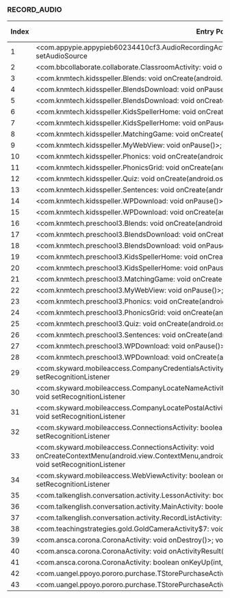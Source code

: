 ### RECORD_AUDIO
| Index | Entry Point & APIs | Screen shot | Resource id | Label |
| ------------- | ------------- | ------------- |-------------|-------------|
| 1 | <com.appypie.appypieb60234410cf3.AudioRecordingActivity$5: void onClick(android.view.View)>; void setAudioSource | ![](F:\COSMOS\output\py\Play_win8\Education\com.appypie.appypieb60234410cf3\com.appypie.appypieb60234410cf3.AudioRecordingActivity.png) |  | T |
| 2 | <com.bbcollaborate.collaborate.ClassroomActivity: void onSaveInstanceState(android.os.Bundle)>; void <init> | ![](F:\COSMOS\output\py\Play_win8\Education\com.bbcollaborate.collaborate\com.bbcollaborate.collaborate.ClassroomActivity.png) |  | T |
| 3 | <com.knmtech.kidsspeller.Blends: void onCreate(android.os.Bundle)>; void <init> | ![](F:\COSMOS\output\py\Play_win8\Education\com.knmtech.kidsspeller\com.knmtech.kidsspeller.Blends.png) |  | F |
| 4 | <com.knmtech.kidsspeller.BlendsDownload: void onPause()>; void <init> | ![](F:\COSMOS\output\py\Play_win8\Education\com.knmtech.kidsspeller\com.knmtech.kidsspeller.BlendsDownload.png) |  | F |
| 5 | <com.knmtech.kidsspeller.BlendsDownload: void onCreate(android.os.Bundle)>; void <init> | ![](F:\COSMOS\output\py\Play_win8\Education\com.knmtech.kidsspeller\com.knmtech.kidsspeller.BlendsDownload.png) | |  F |
| 6 | <com.knmtech.kidsspeller.KidsSpellerHome: void onCreate(android.os.Bundle)>; void <init> | ![](F:\COSMOS\output\py\Play_win8\Education\com.knmtech.kidsspeller\com.knmtech.kidsspeller.KidsSpellerHome.png) |  | F |
| 7 | <com.knmtech.kidsspeller.KidsSpellerHome: void onPause()>; void <init> | ![](F:\COSMOS\output\py\Play_win8\Education\com.knmtech.kidsspeller\com.knmtech.kidsspeller.KidsSpellerHome.png) |  | F |
| 8 | <com.knmtech.kidsspeller.MatchingGame: void onCreate(android.os.Bundle)>; void <init> | ![](F:\COSMOS\output\py\Play_win8\Education\com.knmtech.kidsspeller\com.knmtech.kidsspeller.MatchingGame.png) |  | F |
| 9 | <com.knmtech.kidsspeller.MyWebView: void onPause()>; void <init> | ![](F:\COSMOS\output\py\Play_win8\Education\com.knmtech.kidsspeller\com.knmtech.kidsspeller.MyWebView.png) |  | F |
| 10 | <com.knmtech.kidsspeller.Phonics: void onCreate(android.os.Bundle)>; void <init> | ![](F:\COSMOS\output\py\Play_win8\Education\com.knmtech.kidsspeller\com.knmtech.kidsspeller.Phonics.png) |  | F |
| 11 | <com.knmtech.kidsspeller.PhonicsGrid: void onCreate(android.os.Bundle)>; void <init> | ![](F:\COSMOS\output\py\Play_win8\Education\com.knmtech.kidsspeller\com.knmtech.kidsspeller.PhonicsGrid.png) |  | F |
| 12 | <com.knmtech.kidsspeller.Quiz: void onCreate(android.os.Bundle)>; void <init> | ![](F:\COSMOS\output\py\Play_win8\Education\com.knmtech.kidsspeller\com.knmtech.kidsspeller.Quiz.png) |  | F |
| 13 | <com.knmtech.kidsspeller.Sentences: void onCreate(android.os.Bundle)>; void <init> | ![](F:\COSMOS\output\py\Play_win8\Education\com.knmtech.kidsspeller\com.knmtech.kidsspeller.Sentences.png) |  | F |
| 14 | <com.knmtech.kidsspeller.WPDownload: void onPause()>; void <init> | ![](F:\COSMOS\output\py\Play_win8\Education\com.knmtech.kidsspeller\com.knmtech.kidsspeller.WPDownload.png) |  | F |
| 15 | <com.knmtech.kidsspeller.WPDownload: void onCreate(android.os.Bundle)>; void <init> | ![](F:\COSMOS\output\py\Play_win8\Education\com.knmtech.kidsspeller\com.knmtech.kidsspeller.WPDownload.png) |  | F |
| 16 | <com.knmtech.preschool3.Blends: void onCreate(android.os.Bundle)>; void <init> | ![](F:\COSMOS\output\py\Play_win8\Education\com.knmtech.preschool3\com.knmtech.preschool3.Blends.png) |  | F |
| 17 | <com.knmtech.preschool3.BlendsDownload: void onCreate(android.os.Bundle)>; void <init> | ![](F:\COSMOS\output\py\Play_win8\Education\com.knmtech.preschool3\com.knmtech.preschool3.BlendsDownload.png) |  | F |
| 18 | <com.knmtech.preschool3.BlendsDownload: void onPause()>; void <init> | ![](F:\COSMOS\output\py\Play_win8\Education\com.knmtech.preschool3\com.knmtech.preschool3.BlendsDownload.png) |  | F |
| 19 | <com.knmtech.preschool3.KidsSpellerHome: void onCreate(android.os.Bundle)>; void <init> | ![](F:\COSMOS\output\py\Play_win8\Education\com.knmtech.preschool3\com.knmtech.preschool3.KidsSpellerHome.png) |  | F |
| 20 | <com.knmtech.preschool3.KidsSpellerHome: void onPause()>; void <init> | ![](F:\COSMOS\output\py\Play_win8\Education\com.knmtech.preschool3\com.knmtech.preschool3.KidsSpellerHome.png) |  | F |
| 21 | <com.knmtech.preschool3.MatchingGame: void onCreate(android.os.Bundle)>; void <init> | ![](F:\COSMOS\output\py\Play_win8\Education\com.knmtech.preschool3\com.knmtech.preschool3.MatchingGame.png) |  | F |
| 22 | <com.knmtech.preschool3.MyWebView: void onPause()>; void <init> | ![](F:\COSMOS\output\py\Play_win8\Education\com.knmtech.preschool3\com.knmtech.preschool3.MyWebView.png) |  | F |
| 23 | <com.knmtech.preschool3.Phonics: void onCreate(android.os.Bundle)>; void <init> | ![](F:\COSMOS\output\py\Play_win8\Education\com.knmtech.preschool3\com.knmtech.preschool3.Phonics.png) |  | F |
| 24 | <com.knmtech.preschool3.PhonicsGrid: void onCreate(android.os.Bundle)>; void <init> | ![](F:\COSMOS\output\py\Play_win8\Education\com.knmtech.preschool3\com.knmtech.preschool3.PhonicsGrid.png) |  | F |
| 25 | <com.knmtech.preschool3.Quiz: void onCreate(android.os.Bundle)>; void <init> | ![](F:\COSMOS\output\py\Play_win8\Education\com.knmtech.preschool3\com.knmtech.preschool3.Quiz.png) |  | F |
| 26 | <com.knmtech.preschool3.Sentences: void onCreate(android.os.Bundle)>; void <init> | ![](F:\COSMOS\output\py\Play_win8\Education\com.knmtech.preschool3\com.knmtech.preschool3.Sentences.png) |  | F |
| 27 | <com.knmtech.preschool3.WPDownload: void onPause()>; void <init> | ![](F:\COSMOS\output\py\Play_win8\Education\com.knmtech.preschool3\com.knmtech.preschool3.WPDownload.png) |  | F |
| 28 | <com.knmtech.preschool3.WPDownload: void onCreate(android.os.Bundle)>; void <init> | ![](F:\COSMOS\output\py\Play_win8\Education\com.knmtech.preschool3\com.knmtech.preschool3.WPDownload.png) |  | F |
| 29 | <com.skyward.mobileaccess.CompanyCredentialsActivity: boolean onCreateOptionsMenu(android.view.Menu)>; void setRecognitionListener | ![](F:\COSMOS\output\py\Play_win8\Education\com.skyward.mobileaccess\com.skyward.mobileaccess.CompanyCredentialsActivity.png) |  | F |
| 30 | <com.skyward.mobileaccess.CompanyLocateNameActivity: boolean onCreateOptionsMenu(android.view.Menu)>; void setRecognitionListener | ![](F:\COSMOS\output\py\Play_win8\Education\com.skyward.mobileaccess\com.skyward.mobileaccess.CompanyLocateNameActivity.png) |  | F |
| 31 | <com.skyward.mobileaccess.CompanyLocatePostalActivity: boolean onCreateOptionsMenu(android.view.Menu)>; void setRecognitionListener | ![](F:\COSMOS\output\py\Play_win8\Education\com.skyward.mobileaccess\com.skyward.mobileaccess.CompanyLocatePostalActivity.png) |  | F |
| 32 | <com.skyward.mobileaccess.ConnectionsActivity: boolean onCreateOptionsMenu(android.view.Menu)>; void setRecognitionListener | ![](F:\COSMOS\output\py\Play_win8\Education\com.skyward.mobileaccess\com.skyward.mobileaccess.ConnectionsActivity.png) |  | F |
| 33 | <com.skyward.mobileaccess.ConnectionsActivity: void onCreateContextMenu(android.view.ContextMenu,android.view.View,android.view.ContextMenu$ContextMenuInfo)>; void setRecognitionListener | ![](F:\COSMOS\output\py\Play_win8\Education\com.skyward.mobileaccess\com.skyward.mobileaccess.ConnectionsActivity.png) |  | F |
| 34 | <com.skyward.mobileaccess.WebViewActivity: boolean onCreateOptionsMenu(android.view.Menu)>; void setRecognitionListener | ![](F:\COSMOS\output\py\Play_win8\Education\com.skyward.mobileaccess\com.skyward.mobileaccess.WebViewActivity.png) |  | |
| 35 | <com.talkenglish.conversation.activity.LessonActivity: boolean onCreateOptionsMenu(android.view.Menu)>; void <init> | ![](F:\COSMOS\output\py\Play_win8\Education\com.talkenglish.conversation\com.talkenglish.conversation.activity.LessonActivity.png) |  | T |
| 36 | <com.talkenglish.conversation.activity.MainActivity: boolean onCreateOptionsMenu(android.view.Menu)>; void <init> | ![](F:\COSMOS\output\py\Play_win8\Education\com.talkenglish.conversation\com.talkenglish.conversation.activity.MainActivity.png) |  | T |
| 37 | <com.talkenglish.conversation.activity.RecordListActivity: boolean onCreateOptionsMenu(android.view.Menu)>; void <init> | ![](F:\COSMOS\output\py\Play_win8\Education\com.talkenglish.conversation\com.talkenglish.conversation.activity.RecordListActivity.png) |  | T |
| 38 | <com.teachingstrategies.gold.GoldCameraActivity$7: void onClick(android.view.View)>; void setAudioSource | ![](F:\COSMOS\output\py\Play_win8\Education\com.teachingstrategies.gold\com.teachingstrategies.gold.GoldCameraActivity.png) |  | T |
| 39 | <com.ansca.corona.CoronaActivity: void onDestroy()>; void <init> | ![](F:\COSMOS\output\py\Play_win8\Education\com.televisafoundation.learnenglishwithelchavo\com.ansca.corona.CoronaActivity.png) |  | |
| 40 | <com.ansca.corona.CoronaActivity: void onActivityResult(int,int,android.content.Intent)>; void <init> | ![](F:\COSMOS\output\py\Play_win8\Education\com.televisafoundation.learnenglishwithelchavo\com.ansca.corona.CoronaActivity.png) |  | |
| 41 | <com.ansca.corona.CoronaActivity: boolean onKeyUp(int,android.view.KeyEvent)>; void <init> | ![](F:\COSMOS\output\py\Play_win8\Education\com.televisafoundation.learnenglishwithelchavo\com.ansca.corona.CoronaActivity.png) |  | |
| 42 | <com.uangel.ppoyo.pororo.purchase.TStorePurchaseActivity: void onCreate(android.os.Bundle)>; void <init> | ![](F:\COSMOS\output\py\Play_win8\Education\com.uangel.ppoyo.pororoPhone.en\com.uangel.ppoyo.pororo.purchase.TStorePurchaseActivity.png) |  | |
| 43 | <com.uangel.ppoyo.pororo.purchase.TStorePurchaseActivity: void <init>()>; void <init> | ![](F:\COSMOS\output\py\Play_win8\Education\com.uangel.ppoyo.pororoPhone.en\com.uangel.ppoyo.pororo.purchase.TStorePurchaseActivity.png) |  | |
